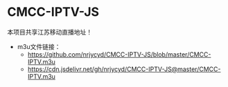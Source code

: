 # CMCC-IPTV-JS
本项目共享江苏移动直播地址！
- m3u文件链接：
  - https://github.com/nrjycyd/CMCC-IPTV-JS/blob/master/CMCC-IPTV.m3u
  - https://cdn.jsdelivr.net/gh/nrjycyd/CMCC-IPTV-JS@master/CMCC-IPTV.m3u


